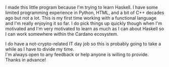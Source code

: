 I made this little program because I'm trying to learn Haskell.  I have some limited programming experience in Python, HTML, and a bit of C++ decades ago but not a lot.
This is my first time working with a functional language and I'm really enjoying it so far. I do pick things up quickly though when I'm motivated and I'm very motivated
to learn as much as I can about Haskell so I can work somewhere within the Cardano ecosystem.    

I do have a not-crypto-related IT day job so this is probably going to take a while as I have to divide my time.  
I'm always open to any feedback or help anyone is willing to provide.  Thanks in advance!  
